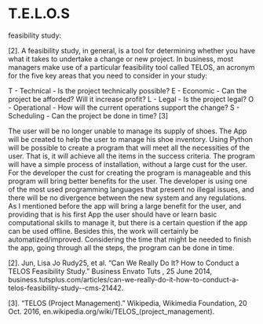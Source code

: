 # T.E.L.O.S 
feasibility study:

[2]. A feasibility study, in general, is a tool for determining whether you have what it takes to undertake a change or new project. In business, most managers make use of a particular feasibility tool called TELOS, an acronym for the five key areas that you need to consider in your study:

T - Technical - Is the project technically possible?
E - Economic - Can the project be afforded? Will it increase profit?
L - Legal - Is the project legal?
O - Operational - How will the current operations support the change?
S - Scheduling - Can the project be done in time? [3]

The user will be no longer unable to manage its supply of shoes. The App will be created to help the user to manage his shoe inventory. Using Python will be possible to create a program that will meet all the necessities of the user. That is, it will achieve all the items in the success criteria. The program will have a simple process of installation, without a large cust for the user. For the developer the cust for creating the program is manageable and this program will bring better benefits for the user.  The developer is using one of the most used programming languages that present no illegal issues, and there will be no divergence between the new system and any regulations. As I mentioned before the app will bring a large benefit for the user, and providing that is his first App the user should have or learn basic computational skills to manage it, but there is a certain question if the app can be used offline. Besides this, the work will certainly be automatized/improved. Considering the time that might be needed to finish the app, going through all the steps, the program can be done in time. 

[2]. Jun, Lisa Jo Rudy25, et al. “Can We Really Do It? How to Conduct a TELOS Feasibility Study.” Business Envato Tuts , 25 June 2014, business.tutsplus.com/articles/can-we-really-do-it-how-to-conduct-a-telos-feasibility-study--cms-21442.

[3]. “TELOS (Project Management).” Wikipedia, Wikimedia Foundation, 20 Oct. 2016, en.wikipedia.org/wiki/TELOS_(project_management).
